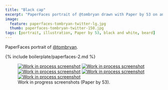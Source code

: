 ```yaml
---
title: "Black cap"
excerpt: "PaperFaces portrait of @tombryan drawn with Paper by 53 on an iPad."
image: 
  feature: paperfaces-tombryan-twitter-lg.jpg
  thumb: paperfaces-tombryan-twitter-150.jpg
tags: [portrait, illustration, Paper by 53, black and white, beard]
---
```


PaperFaces portrait of [@tombryan](http://twitter.com/tombryan).

{% include boilerplate/paperfaces-2.md %}

<figure class="third">
	<a href="{{ site.url }}/assets/images/paperfaces-tombryan-process-1-lg.jpg"><img src="{{ site.url }}/assets/images/paperfaces-tombryan-process-1-750.jpg" alt="Work in process screenshot"></a>
	<a href="{{ site.url }}/assets/images/paperfaces-tombryan-process-2-lg.jpg"><img src="{{ site.url }}/assets/images/paperfaces-tombryan-process-2-600.jpg" alt="Work in process screenshot"></a>
	<a href="{{ site.url }}/assets/images/paperfaces-tombryan-process-3-lg.jpg"><img src="{{ site.url }}/assets/images/paperfaces-tombryan-process-3-600.jpg" alt="Work in process screenshot"></a>
	<a href="{{ site.url }}/assets/images/paperfaces-tombryan-process-4-lg.jpg"><img src="{{ site.url }}/assets/images/paperfaces-tombryan-process-4-600.jpg" alt="Work in process screenshot"></a>
	<a href="{{ site.url }}/assets/images/paperfaces-tombryan-process-5-lg.jpg"><img src="{{ site.url }}/assets/images/paperfaces-tombryan-process-5-600.jpg" alt="Work in process screenshot"></a>
	<figcaption>Work in progress screenshots (Paper by 53).</figcaption>
</figure>